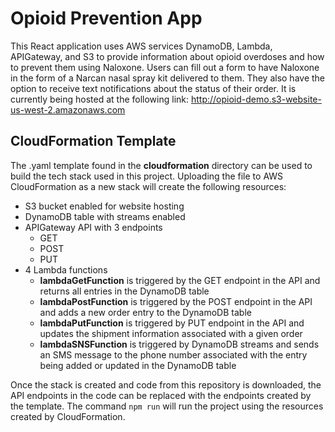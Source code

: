 # Opioid Prevention App
This React application uses AWS services DynamoDB, Lambda, APIGateway, and S3 to provide information about opioid overdoses and how to prevent them using Naloxone. Users can fill out a form to have Naloxone in the form of a Narcan nasal spray kit delivered to them. They also have the option to receive text notifications about the status of their order. It is currently being hosted at the following link: http://opioid-demo.s3-website-us-west-2.amazonaws.com

## CloudFormation Template
The .yaml template found in the **cloudformation** directory can be used to build the tech stack used in this project. Uploading the file to AWS CloudFormation as a new stack will create the following resources: 
* S3 bucket enabled for website hosting
* DynamoDB table with streams enabled 
* APIGateway API with 3 endpoints
    * GET
    * POST
    * PUT
* 4 Lambda functions 
    * **lambdaGetFunction** is triggered by the GET endpoint in the API and returns all entries in the DynamoDB table
    * **lambdaPostFunction** is triggered by the POST endpoint in the API and adds a new order entry to the DynamoDB table
    * **lambdaPutFunction** is triggered by PUT endpoint in the API and updates the shipment information associated with a given order
    * **lambdaSNSFunction** is triggered by DynamoDB streams and sends an SMS message to the phone number associated with the entry being added or updated in the DynamoDB table 

Once the stack is created and code from this repository is downloaded, the API endpoints in the code can be replaced with the endpoints created by the template. The command `npm run` will run the project using the resources created by CloudFormation. 